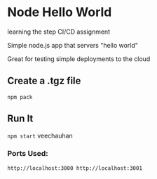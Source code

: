 # Node Hello World
learning the step
CI/CD assignment

Simple node.js app that servers "hello world"

Great for testing simple deployments to the cloud

## Create a .tgz file

`npm pack`

## Run It

`npm start`
veechauhan

### Ports Used:
`http://localhost:3000
http://localhost:3001`
